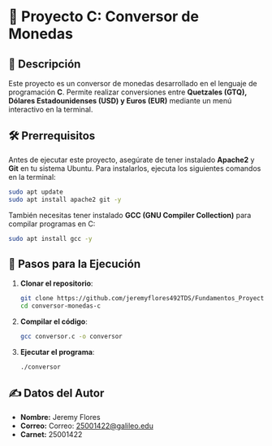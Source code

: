 # 📌 Proyecto C: Conversor de Monedas

## 📖 Descripción
Este proyecto es un conversor de monedas desarrollado en el lenguaje de programación **C**. Permite realizar conversiones entre **Quetzales (GTQ), Dólares Estadounidenses (USD) y Euros (EUR)** mediante un menú interactivo en la terminal.

## 🛠 Prerrequisitos
Antes de ejecutar este proyecto, asegúrate de tener instalado **Apache2** y **Git** en tu sistema Ubuntu. Para instalarlos, ejecuta los siguientes comandos en la terminal:

```sh
sudo apt update
sudo apt install apache2 git -y
```

También necesitas tener instalado **GCC (GNU Compiler Collection)** para compilar programas en C:

```sh
sudo apt install gcc -y
```

## 🚀 Pasos para la Ejecución
1. **Clonar el repositorio**:
   ```sh
   git clone https://github.com/jeremyflores492TDS/Fundamentos_ProyectoC.git
   cd conversor-monedas-c
   ```
2. **Compilar el código**:
   ```sh
   gcc conversor.c -o conversor
   ```
3. **Ejecutar el programa**:
   ```sh
   ./conversor
   ```
## ✍️ Datos del Autor
- **Nombre:** Jeremy Flores  
- **Correo:** Correo: 25001422@galileo.edu
- **Carnet:** 25001422

